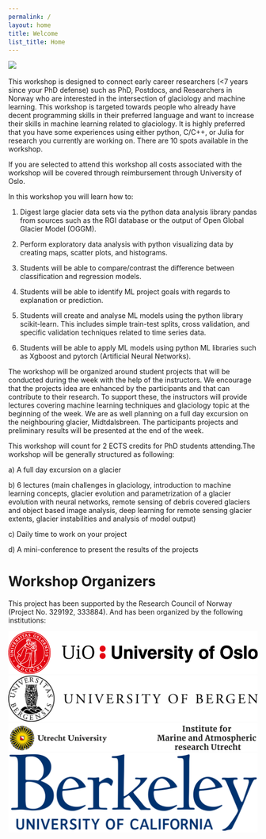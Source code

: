 ```yaml
---
permalink: /
layout: home
title: Welcome
list_title: Home
---
```

<img src="https://i.imgur.com/4nkG4kL.png"/>

This workshop is designed to connect early career researchers (<7 years since your PhD defense) such as PhD, Postdocs, and Researchers in Norway who are interested in the intersection of glaciology and machine learning. This workshop is targeted towards people who already have decent programming skills in their preferred language and want to increase their skills in machine learning related to glaciology. It is highly preferred that you have some experiences using either python, C/C++, or Julia for research you currently are working on. There are 10 spots available in the workshop.

If you are selected to attend this workshop all costs associated with the workshop will be covered through reimbursement through University of Oslo.

In this workshop you will learn how to:

1. Digest large glacier data sets via the python data analysis library pandas from sources such as the RGI database or the output of Open Global Glacier Model (OGGM).

2. Perform exploratory data analysis with python visualizing data by creating maps, scatter plots, and histograms.

3. Students will be able to compare/contrast the difference between classification and regression models.

4. Students will be able to identify ML project goals with regards to explanation or prediction.

5. Students will create and analyse ML models using the python library scikit-learn. This includes simple train-test splits, cross validation, and specific validation techniques related to time series data.

6. Students will be able to apply ML models using python ML libraries such as Xgboost and pytorch (Artificial Neural Networks).

The workshop will be organized around student projects that will be conducted during the week with the help of the instructors. We encourage that the projects idea are enhanced by the participants and that can contribute to their research. To support these, the instructors will provide lectures covering machine learning techniques and glaciology topic at the beginning of the week. We are as well planning on a full day excursion on the neighbouring glacier, Midtdalsbreen. The participants projects and preliminary results will be presented at the end of the week.

This workshop will count for 2 ECTS credits for PhD students attending.The workshop will be generally structured as following:

a) A full day excursion on a glacier

b) 6 lectures (main challenges in glaciology, introduction to machine learning concepts, glacier evolution and parametrization of a glacier evolution with neural networks, remote sensing of debris covered glaciers and object based image analysis, deep learning for remote sensing glacier extents, glacier instabilities and analysis of model output)

c) Daily time to work on your project

d) A mini-conference to present the results of the projects

# Workshop Organizers

This project has been supported by the Research Council of Norway (Project No. 329192, 333884). And has been organized by the following institutions:

<img src="assets/imgs/uio.png">
<img src="assets/imgs/uib.png">
<img src="assets/imgs/imau.png">
<img src="assets/imgs/berkeley.png">